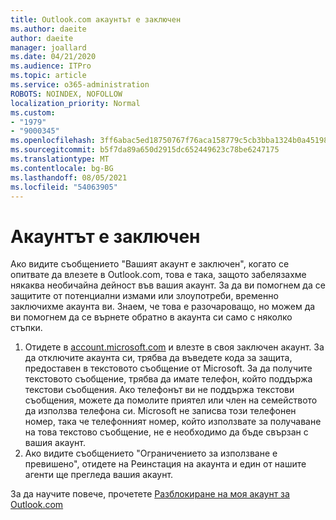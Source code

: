 ```yaml
---
title: Outlook.com акаунтът е заключен
ms.author: daeite
author: daeite
manager: joallard
ms.date: 04/21/2020
ms.audience: ITPro
ms.topic: article
ms.service: o365-administration
ROBOTS: NOINDEX, NOFOLLOW
localization_priority: Normal
ms.custom:
- "1979"
- "9000345"
ms.openlocfilehash: 3ff6abac5ed18750767f76aca158779c5cb3bba1324b0a451987cc37b4b0e239
ms.sourcegitcommit: b5f7da89a650d2915dc652449623c78be6247175
ms.translationtype: MT
ms.contentlocale: bg-BG
ms.lasthandoff: 08/05/2021
ms.locfileid: "54063905"
---
```

# <a name="account-locked"></a>Акаунтът е заключен

Ако видите съобщението "Вашият акаунт е заключен", когато се опитвате да влезете в Outlook.com, това е така, защото забелязахме някаква необичайна дейност във вашия акаунт. За да ви помогнем да се защитите от потенциални измами или злоупотреби, временно заключихме акаунта ви. Знаем, че това е разочароващо, но можем да ви помогнем да се върнете обратно в акаунта си само с няколко стъпки.

1. Отидете в [account.microsoft.com](https://go.microsoft.com/fwlink/?linkid=2090484) и влезте в своя заключен акаунт. За да отключите акаунта си, трябва да въведете кода за защита, предоставен в текстовото съобщение от Microsoft. За да получите текстовото съобщение, трябва да имате телефон, който поддържа текстови съобщения. Ако телефонът ви не поддържа текстови съобщения, можете да помолите приятел или член на семейството да използва телефона си. Microsoft не записва този телефонен номер, така че телефонният номер, който използвате за получаване на това текстово съобщение, не е необходимо да бъде свързан с вашия акаунт.
2. Ако видите съобщението "Ограничението за използване [](https://go.microsoft.com/fwlink/?linkid=2090483) е превишено", отидете на Реинстация на акаунта и един от нашите агенти ще прегледа вашия акаунт.

За да научите повече, прочетете [Разблокиране на моя акаунт за Outlook.com](https://support.office.com/article/f4ad2701-d166-4d8b-8a6a-9af2a1f8a4c4?wt.mc_id=Office_Outlook_com_Alchemy) 